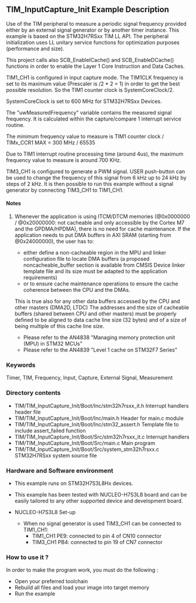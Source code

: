 ## <b>TIM_InputCapture_Init Example Description</b>

Use of the TIM peripheral to measure a periodic signal frequency
provided either by an external signal generator or by
another timer instance. This example is based on the STM32H7RSxx TIM
LL API. The peripheral initialization uses LL unitary service functions
for optimization purposes (performance and size).

This project calls also SCB_EnableICache() and SCB_EnableDCache() functions in order to enable
the Layer 1 Core Instruction and Data Caches.

TIM1_CH1 is configured in input capture mode. The TIM1CLK frequency is set to
its maximum value (Prescaler is /2 * 2 = 1) in order to get the best possible resolution.
So the TIM1 counter clock is SystemCoreClock/2.

SystemCoreClock is set to 600 MHz for STM32H7RSxx Devices.

The "uwMeasuredFrequency" variable contains the measured signal frequency.
It is calculated within the capture/compare 1 interrupt service routine.

The minimum frequency value to measure is TIM1 counter clock / TIMx_CCR1 MAX
                                              = 300 MHz / 65535

Due to TIM1 interrupt routine processing time (around 4us), the maximum
frequency value to measure is around 700 KHz.

TIM3_CH1 is configured to generate a PWM signal.  USER push-button can be used to
change the frequency of this signal from 6 kHz up to 24 kHz by steps of 2 kHz.
It is then possible to run this example without a signal generator by connecting
TIM3_CH1 to TIM1_CH1.

#### <b>Notes</b>

 1. Whenever the application is using ITCM/DTCM memories (@0x0000000 / @0x20000000: not cacheable and only accessible
    by the Cortex M7 and the GPDMA/HPDMA), there is no need for cache maintenance.
    If the application needs to put DMA buffers in AXI SRAM (starting from @0x24000000), the user has to:
    - either define a non-cacheable region in the MPU and linker configuration file to locate DMA buffers
      (a proposed noncacheable_buffer section is available from CMSIS Device linker template file and its size must
      be adapted to the application requirements)
    - or to ensure cache maintenance operations to ensure the cache coherence between the CPU and the DMAs.

	This is true also for any other data buffers accessed by the CPU and other masters (DMA2D, LTDC)
    The addresses and the size of cacheable buffers (shared between CPU and other masters)
    must be properly defined to be aligned to data cache line size (32 bytes) and of a size of being multiple
    of this cache line size.
    - Please refer to the AN4838 "Managing memory protection unit (MPU) in STM32 MCUs"
    - Please refer to the AN4839 "Level 1 cache on STM32F7 Series"

### <b>Keywords</b>

Timer, TIM, Frequency, Input, Capture, External Signal, Measurement

### <b>Directory contents</b>

  - TIM/TIM_InputCapture_Init/Boot/Inc/stm32h7rsxx_it.h        Interrupt handlers header file
  - TIM/TIM_InputCapture_Init/Boot/Inc/main.h                  Header for main.c module
  - TIM/TIM_InputCapture_Init/Boot/Inc/stm32_assert.h          Template file to include assert_failed function
  - TIM/TIM_InputCapture_Init/Boot/Src/stm32h7rsxx_it.c        Interrupt handlers
  - TIM/TIM_InputCapture_Init/Boot/Src/main.c                  Main program
  - TIM/TIM_InputCapture_Init/Boot/Src/system_stm32h7rsxx.c    STM32H7RSxx system source file


### <b>Hardware and Software environment</b>

  - This example runs on STM32H7S3L8Hx devices.

  - This example has been tested with NUCLEO-H7S3L8 board and can be
    easily tailored to any other supported device and development board.

  - NUCLEO-H7S3L8 Set-up
    - When no signal generator is used TIM3_CH1 can be connected to TIM1_CH1:
      - TIM1_CH1  PE9: connected to pin 4 of CN10 connector
      - TIM3_CH1  PB4: connected to pin 19 of CN7 connector

### <b>How to use it ?</b>

In order to make the program work, you must do the following :

 - Open your preferred toolchain
 - Rebuild all files and load your image into target memory
 - Run the example

